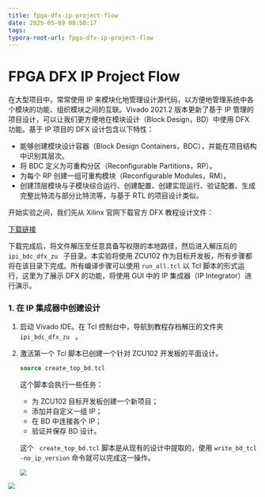 ```yaml
---
title: fpga-dfx-ip-project-flow
date: 2025-05-09 08:58:17
tags:
typora-root-url: fpga-dfx-ip-project-flow
---
```


# FPGA DFX IP Project Flow

在大型项目中，常常使用 IP 来模块化地管理设计源代码，以方便地管理系统中各个模块的功能、组织模块之间的互联。Vivado 2021.2 版本更新了基于 IP 管理的项目设计，可以让我们更方便地在模块设计（Block Design，BD）中使用 DFX 功能。基于 IP 项目的 DFX 设计包含以下特性：

- 能够创建模块设计容器（Block Design Containers，BDC），并能在项目结构中识别其层次。
- 将 BDC 定义为可重构分区（Reconfigurable Partitions，RP）。
- 为每个 RP 创建一组可重构模块（Reconfigurable Modules，RM）。
- 创建顶层模块与子模块综合运行、创建配置、创建实现运行、验证配置、生成完整比特流与部分比特流等，与基于 RTL 的项目设计类似。

开始实验之间，我们先从 Xilinx 官网下载官方 DFX 教程设计文件：

[下载链接](https://www.xilinx.com/member/forms/download/design-license.html?cid=03e48cb4-ba89-496d-a3d7-cbaa2302ef79&filename=ug947-vivado-partial-reconfiguration-tutorial.zip)

下载完成后，将文件解压至任意具备写权限的本地路径，然后进入解压后的 `ipi_bdc_dfx_zu ` 子目录。本实验将使用 ZCU102 作为目标开发板，所有步骤都将在该目录下完成。所有编译步骤可以使用 `run_all.tcl` 以 Tcl 脚本的形式运行，这里为了展示 DFX 的功能，将使用 GUI 中的 IP 集成器（IP Integrator）进行演示。



### 1. 在 IP 集成器中创建设计

1. 启动 Vivado IDE。在 Tcl 控制台中，导航到教程存档解压的文件夹 `ipi_bdc_dfx_zu ` 。

2. 激活第一个 Tcl 脚本已创建一个针对 ZCU102 开发板的平面设计。

   ```tcl
   source create_top_bd.tcl
   ```

   这个脚本会执行一些任务：

   - 为 ZCU102 目标开发板创建一个新项目；
   - 添加并自定义一组 IP；
   - 在 BD 中连接各个 IP；
   - 验证并保存 BD 设计。

   这个 ` create_top_bd.tcl` 脚本是从现有的设计中提取的，使用 `write_bd_tcl -no_ip_version` 命令就可以完成这一操作。

   <img src="1.png" style="zoom:80%;" />

<img src="2.png" style="zoom:80%;" />
